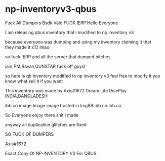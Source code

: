 # np-inventoryv3-qbus
Fuck All Dumpers Bsdk Valo FUCK IERP 
Hello Everyone

I am releasing qbus inventory that i modified to np inventory v3

because everyone was dumping and using my inventory claiming it that they made it x'D
lmao

so fuck IERP and all the server that dumped bitches

iam PM,Ravan,GUNSTAR fuck off guys!



so here is qb inventory modified to np inventory v3
feel free to modify it
you know what sell it if you want

This inventory was made by Axis#1672 Dream Life RolePlay INDIA,BANGLADESH

ibb.co
image
Image image hosted in ImgBB
ibb.co ibb.co


So Everyone enjoy there shit i made

anyway all duplication glitches are fixed

SO FUCK OF DUMPERS

Axis#1672

Exact Copy Of NP-INVENTORY V3 For QBUS
